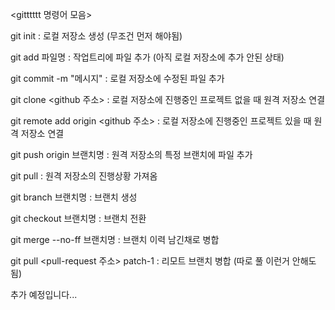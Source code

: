 <gitttttt 명령어 모음>

git init : 로컬 저장소 생성 (무조건 먼저 해야됨)

git add 파일명 : 작업트리에 파일 추가 (아직 로컬 저장소에 추가 안된 상태)

git commit -m "메시지" : 로컬 저장소에 수정된 파일 추가

git clone <github 주소> : 로컬 저장소에 진행중인 프로젝트 없을 때 원격 저장소 연결

git remote add origin <github 주소> : 로컬 저장소에 진행중인 프로젝트 있을 때 원격 저장소 연결

git push origin 브랜치명 : 원격 저장소의 특정 브랜치에 파일 추가

git pull : 원격 저장소의 진행상황 가져옴

git branch 브랜치명 : 브랜치 생성

git checkout 브랜치명 : 브랜치 전환

git merge --no-ff 브랜치명 : 브랜치 이력 남긴채로 병합

git pull <pull-request 주소> patch-1 : 리모트 브랜치 병합 (따로 풀 이런거 안해도 됨)

추가 예정입니다...
